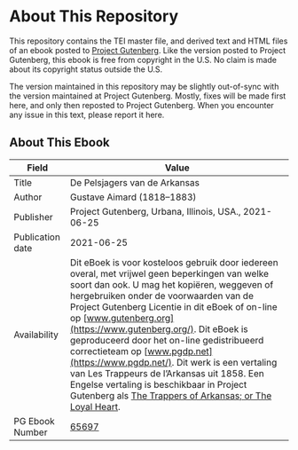 # About This Repository

This repository contains the TEI master file, and derived text and HTML files of an ebook posted to [Project Gutenberg](https://www.gutenberg.org/). Like the version posted to Project Gutenberg, this ebook is free from copyright in the U.S. No claim is made about its copyright status outside the U.S.

The version maintained in this repository may be slightly out-of-sync with the version maintained at Project Gutenberg. Mostly, fixes will be made first here, and only then reposted to Project Gutenberg. When you encounter any issue in this text, please report it here.

## About This Ebook

| Field | Value |
| ----- | ----- |
| Title | De Pelsjagers van de Arkansas |
| Author | Gustave Aimard (1818–1883) |
| Publisher | Project Gutenberg, Urbana, Illinois, USA., 2021-06-25 |
| Publication date | 2021-06-25 |
| Availability | Dit eBoek is voor kosteloos gebruik door iedereen overal, met vrijwel geen beperkingen van welke soort dan ook. U mag het kopiëren, weggeven of hergebruiken onder de voorwaarden van de Project Gutenberg Licentie in dit eBoek of on-line op [www.gutenberg.org](https://www.gutenberg.org/). Dit eBoek is geproduceerd door het on-line gedistribueerd correctieteam op [www.pgdp.net](https://www.pgdp.net/). Dit werk is een vertaling van Les Trappeurs de l’Arkansas uit 1858. Een Engelse vertaling is beschikbaar in Project Gutenberg als [The Trappers of Arkansas; or The Loyal Heart](https://www.gutenberg.org/ebooks/43473). |
| PG Ebook Number | [65697](https://www.gutenberg.org/ebooks/65697) |
